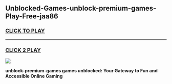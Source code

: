 
## Unblocked-Games-unblock-premium-games-Play-Free-jaa86
<h3>
<a href="https://premium76.site?title=unblock-premium-games&ref=15A">CLICK TO PLAY</a></h3>
<hr>

<h3>
<a href="https://premium76.site?title=unblock-premium-games&ref=15A">CLICK 2 PLAY</a>
  
</h3>

<a href="https://premium76.site?title=unblock-premium-games&ref=15A"><img src="https://clearcache.store/games.png"></a>


**unblock-premium-games games unblocked: Your Gateway to Fun and Accessible Online Gaming**
